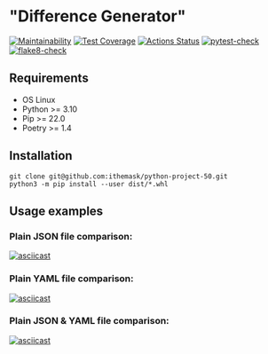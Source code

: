 # "Difference Generator"
[![Maintainability](https://api.codeclimate.com/v1/badges/2d017081cd6bac950f2b/maintainability)](https://codeclimate.com/github/ithemask/python-project-50/maintainability)
[![Test Coverage](https://api.codeclimate.com/v1/badges/2d017081cd6bac950f2b/test_coverage)](https://codeclimate.com/github/ithemask/python-project-50/test_coverage)
[![Actions Status](https://github.com/ithemask/python-project-50/actions/workflows/hexlet-check.yml/badge.svg)](https://github.com/ithemask/python-project-50/actions)
[![pytest-check](https://github.com/ithemask/python-project-50/actions/workflows/pytest-check.yml/badge.svg)](https://github.com/ithemask/python-project-50/actions/workflows/pytest-check.yml)
[![flake8-check](https://github.com/ithemask/python-project-50/actions/workflows/flake8-check.yml/badge.svg)](https://github.com/ithemask/python-project-50/actions/workflows/flake8-check.yml)
## Requirements
  + OS Linux
  + Python >= 3.10
  + Pip >= 22.0
  + Poetry >= 1.4
## Installation
```
git clone git@github.com:ithemask/python-project-50.git
python3 -m pip install --user dist/*.whl
```
## Usage examples
### Plain JSON file comparison:
[![asciicast](https://asciinema.org/a/RJMy1sttThLzbpqIIYm11jq4A.svg)](https://asciinema.org/a/RJMy1sttThLzbpqIIYm11jq4A)
### Plain YAML file comparison:
[![asciicast](https://asciinema.org/a/8TvJCZVztfL3hdUw7bFal6p1H.svg)](https://asciinema.org/a/8TvJCZVztfL3hdUw7bFal6p1H)
### Plain JSON & YAML file comparison:
[![asciicast](https://asciinema.org/a/PrjVDPeSEQahfOZOjeUYSU4wD.svg)](https://asciinema.org/a/PrjVDPeSEQahfOZOjeUYSU4wD)
